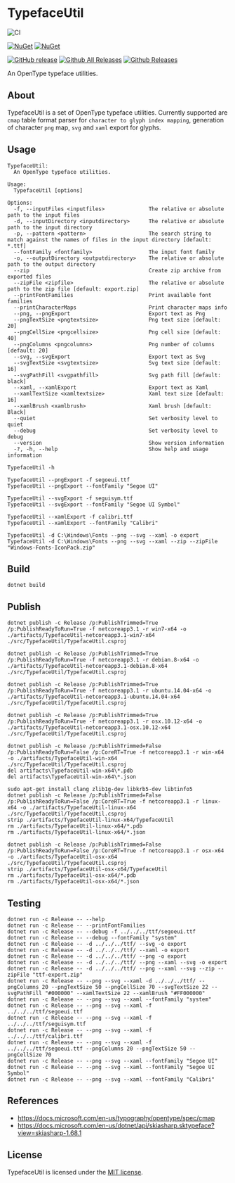 # TypefaceUtil

![CI](https://github.com/wieslawsoltes/TypefaceUtil/workflows/CI/badge.svg)

[![NuGet](https://img.shields.io/nuget/v/TypefaceUtil.OpenType.svg)](https://www.nuget.org/packages/TypefaceUtil.OpenType)
[![NuGet](https://img.shields.io/nuget/dt/TypefaceUtil.OpenType.svg)](https://www.nuget.org/packages/TypefaceUtil.OpenType)

[![GitHub release](https://img.shields.io/github/release/wieslawsoltes/TypefaceUtil.svg)](https://github.com/wieslawsoltes/TypefaceUtil)
[![Github All Releases](https://img.shields.io/github/downloads/wieslawsoltes/TypefaceUtil/total.svg)](https://github.com/wieslawsoltes/TypefaceUtil)
[![Github Releases](https://img.shields.io/github/downloads/wieslawsoltes/TypefaceUtil/latest/total.svg)](https://github.com/wieslawsoltes/TypefaceUtil)

An OpenType typeface utilities.

## About

TypefaceUtil is a set of OpenType typeface utilities.
Currently supported are `cmap` table format parser for `character to glyph index mapping`, 
generation of character `png` map, `svg` and `xaml` export for glyphs.

## Usage

```
TypefaceUtil:
  An OpenType typeface utilities.

Usage:
  TypefaceUtil [options]

Options:
  -f, --inputFiles <inputfiles>              The relative or absolute path to the input files
  -d, --inputDirectory <inputdirectory>      The relative or absolute path to the input directory
  -p, --pattern <pattern>                    The search string to match against the names of files in the input directory [default: *.ttf]
  --fontFamily <fontfamily>                  The input font family
  -o, --outputDirectory <outputdirectory>    The relative or absolute path to the output directory
  --zip                                      Create zip archive from exported files
  --zipFile <zipfile>                        The relative or absolute path to the zip file [default: export.zip]
  --printFontFamilies                        Print available font families
  --printCharacterMaps                       Print character maps info
  --png, --pngExport                         Export text as Png
  --pngTextSize <pngtextsize>                Png text size [default: 20]
  --pngCellSize <pngcellsize>                Png cell size [default: 40]
  --pngColumns <pngcolumns>                  Png number of columns [default: 20]
  --svg, --svgExport                         Export text as Svg
  --svgTextSize <svgtextsize>                Svg text size [default: 16]
  --svgPathFill <svgpathfill>                Svg path fill [default: black]
  --xaml, --xamlExport                       Export text as Xaml
  --xamlTextSize <xamltextsize>              Xaml text size [default: 16]
  --xamlBrush <xamlbrush>                    Xaml brush [default: Black]
  --quiet                                    Set verbosity level to quiet
  --debug                                    Set verbosity level to debug
  --version                                  Show version information
  -?, -h, --help                             Show help and usage information
```

```
TypefaceUtil -h
```
```
TypefaceUtil --pngExport -f segoeui.ttf
TypefaceUtil --pngExport --fontFamily "Segoe UI"
```
```
TypefaceUtil --svgExport -f seguisym.ttf
TypefaceUtil --svgExport --fontFamily "Segoe UI Symbol"
```
```
TypefaceUtil --xamlExport -f calibri.ttf
TypefaceUtil --xamlExport --fontFamily "Calibri"
```

```
TypefaceUtil -d C:\Windows\Fonts --png --svg --xaml -o export
TypefaceUtil -d C:\Windows\Fonts --png --svg --xaml --zip --zipFile "Windows-Fonts-IconPack.zip"
```

## Build

```
dotnet build
```

## Publish

```
dotnet publish -c Release /p:PublishTrimmed=True /p:PublishReadyToRun=True -f netcoreapp3.1 -r win7-x64 -o ./artifacts/TypefaceUtil-netcoreapp3.1-win7-x64 ./src/TypefaceUtil/TypefaceUtil.csproj
```

```
dotnet publish -c Release /p:PublishTrimmed=True /p:PublishReadyToRun=True -f netcoreapp3.1 -r debian.8-x64 -o ./artifacts/TypefaceUtil-netcoreapp3.1-debian.8-x64 ./src/TypefaceUtil/TypefaceUtil.csproj
```

```
dotnet publish -c Release /p:PublishTrimmed=True /p:PublishReadyToRun=True -f netcoreapp3.1 -r ubuntu.14.04-x64 -o ./artifacts/TypefaceUtil-netcoreapp3.1-ubuntu.14.04-x64 ./src/TypefaceUtil/TypefaceUtil.csproj
```

```
dotnet publish -c Release /p:PublishTrimmed=True /p:PublishReadyToRun=True -f netcoreapp3.1 -r osx.10.12-x64 -o ./artifacts/TypefaceUtil-netcoreapp3.1-osx.10.12-x64 ./src/TypefaceUtil/TypefaceUtil.csproj
```

```
dotnet publish -c Release /p:PublishTrimmed=False /p:PublishReadyToRun=False /p:CoreRT=True -f netcoreapp3.1 -r win-x64 -o ./artifacts/TypefaceUtil-win-x64 ./src/TypefaceUtil/TypefaceUtil.csproj
del artifacts\TypefaceUtil-win-x64\*.pdb
del artifacts\TypefaceUtil-win-x64\*.json
```

```
sudo apt-get install clang zlib1g-dev libkrb5-dev libtinfo5
dotnet publish -c Release /p:PublishTrimmed=False /p:PublishReadyToRun=False /p:CoreRT=True -f netcoreapp3.1 -r linux-x64 -o ./artifacts/TypefaceUtil-linux-x64 ./src/TypefaceUtil/TypefaceUtil.csproj
strip ./artifacts/TypefaceUtil-linux-x64/TypefaceUtil
rm ./artifacts/TypefaceUtil-linux-x64/*.pdb
rm ./artifacts/TypefaceUtil-linux-x64/*.json
```

```
dotnet publish -c Release /p:PublishTrimmed=False /p:PublishReadyToRun=False /p:CoreRT=True -f netcoreapp3.1 -r osx-x64 -o ./artifacts/TypefaceUtil-osx-x64 ./src/TypefaceUtil/TypefaceUtil.csproj
strip ./artifacts/TypefaceUtil-osx-x64/TypefaceUtil
rm ./artifacts/TypefaceUtil-osx-x64/*.pdb
rm ./artifacts/TypefaceUtil-osx-x64/*.json
```

## Testing

```
dotnet run -c Release -- --help
dotnet run -c Release -- --printFontFamilies
dotnet run -c Release -- --debug -f ../../../ttf/segoeui.ttf
dotnet run -c Release -- --debug --fontFamily "system"
dotnet run -c Release -- -d ../../../ttf/ --svg -o export
dotnet run -c Release -- -d ../../../ttf/ --xaml -o export
dotnet run -c Release -- -d ../../../ttf/ --png -o export
dotnet run -c Release -- -d ../../../ttf/ --png --xaml --svg -o export
dotnet run -c Release -- -d ../../../ttf/ --png --xaml --svg --zip --zipFile "ttf-export.zip"
dotnet run -c Release -- --png --svg --xaml -d ../../../ttf/ --pngColumns 20 --pngTextSize 50 --pngCellSize 70 --svgTextSize 22 --svgPathFill "#000000" --xamlTextSize 22 --xamlBrush "#FF000000"
dotnet run -c Release -- --png --svg --xaml --fontFamily "system"
dotnet run -c Release -- --png --svg --xaml -f ../../../ttf/segoeui.ttf
dotnet run -c Release -- --png --svg --xaml -f ../../../ttf/seguisym.ttf
dotnet run -c Release -- --png --svg --xaml -f ../../../ttf/calibri.ttf
dotnet run -c Release -- --png --svg --xaml -f ../../../ttf/segoeui.ttf --pngColumns 20 --pngTextSize 50 --pngCellSize 70
dotnet run -c Release -- --png --svg --xaml --fontFamily "Segoe UI"
dotnet run -c Release -- --png --svg --xaml --fontFamily "Segoe UI Symbol"
dotnet run -c Release -- --png --svg --xaml --fontFamily "Calibri"
```

## References

* https://docs.microsoft.com/en-us/typography/opentype/spec/cmap
* https://docs.microsoft.com/en-us/dotnet/api/skiasharp.sktypeface?view=skiasharp-1.68.1

## License

TypefaceUtil is licensed under the [MIT license](LICENSE.TXT).

